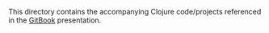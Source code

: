 This directory contains the accompanying Clojure code/projects referenced in the [GitBook](https://www.gitbook.com/book/tbellisiv/clojure-emacs-cider-intro) presentation.
